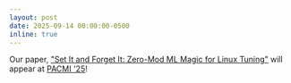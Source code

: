```yaml
---
layout: post
date: 2025-09-14 00:00:00-0500
inline: true
---
```


Our paper, ["Set It and Forget It: Zero-Mod ML Magic for Linux Tuning"](/assets/pdf/Liargkovas_PACMI_25.pdf) will appear at [PACMI '25](https://sites.google.com/view/pacmi/home)!